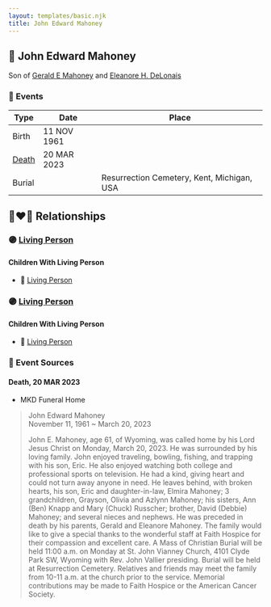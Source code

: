 ```yaml
---
layout: templates/basic.njk
title: John Edward Mahoney
---
```

## 🔵 John Edward Mahoney

Son of [Gerald E Mahoney](/people/1/10062624) and [Eleanore H. DeLonais](/people/4/45463626)

### 📆 Events

Type | Date | Place
------ | ------ | ------
Birth | 11 NOV 1961 |
[Death](#event-1) | 20 MAR 2023 |
Burial |  | Resurrection Cemetery, Kent, Michigan, USA

## 👩‍❤️‍👨 Relationships

### 🟣 [Living Person](/people/2/27906701)

#### Children With Living Person
* 🔵 [Living Person](/people/7/79073611)
### 🟣 [Living Person](/people/9/92555368)

#### Children With Living Person
* 🔵 [Living Person](/people/4/4287670)
### 📰 Event Sources

#### <a id="event-1"></a> Death, 20 MAR 2023
* MKD Funeral Home
>   
  > John Edward Mahoney  
  > November 11, 1961 ~ March 20, 2023  
  >   
  > John E. Mahoney, age 61, of Wyoming, was called home by his Lord Jesus Christ on Monday, March 20, 2023. He was surrounded by his loving family. John enjoyed traveling, bowling, fishing, and trapping with his son, Eric. He also enjoyed watching both college and professional sports on television. He had a kind, giving heart and could not turn away anyone in need. He leaves behind, with broken hearts, his son, Eric and daughter-in-law, Elmira Mahoney; 3 grandchildren, Grayson, Olivia and Azlynn Mahoney; his sisters, Ann (Ben) Knapp and Mary (Chuck) Russcher; brother, David (Debbie) Mahoney; and several nieces and nephews. He was preceded in death by his parents, Gerald and Eleanore Mahoney. The family would like to give a special thanks to the wonderful staff at Faith Hospice for their compassion and excellent care. A Mass of Christian Burial will be held 11:00 a.m. on Monday at St. John Vianney Church, 4101 Clyde Park SW, Wyoming with Rev. John Vallier presiding. Burial will be held at Resurrection Cemetery. Relatives and friends may meet the family from 10-11 a.m. at the church prior to the service. Memorial contributions may be made to Faith Hospice or the American Cancer Society.
